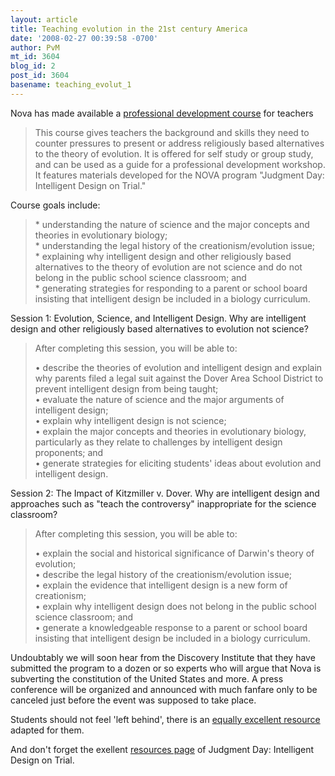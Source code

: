 ```yaml
---
layout: article
title: Teaching evolution in the 21st century America
date: '2008-02-27 00:39:58 -0700'
author: PvM
mt_id: 3604
blog_id: 2
post_id: 3604
basename: teaching_evolut_1
---
```

Nova has made available a [professional development course](http://www.teachersdomain.org/pd/nova/teachevolution/) for teachers

> This course gives teachers the background and skills they need to counter pressures to present or address religiously based alternatives to the theory of evolution. It is offered for self study or group study, and can be used as a guide for a professional development workshop. It features materials developed for the NOVA program "Judgment Day: Intelligent Design on Trial."

Course goals include:

> \* understanding the nature of science and the major concepts and theories in evolutionary biology;<br />
> \* understanding the legal history of the creationism/evolution issue;<br />
> \* explaining why intelligent design and other religiously based alternatives to the theory of evolution are not science and do not belong in the public school science classroom; and<br />
> \* generating strategies for responding to a parent or school board insisting that intelligent design be included in a biology curriculum.

Session 1: Evolution, Science, and Intelligent Design. Why are intelligent design and other religiously based alternatives to evolution not science? 

> After completing this session, you will be able to:
> 
> • describe the theories of evolution and intelligent design and explain why parents filed a legal suit against the Dover Area School District to prevent intelligent design from being taught;<br />
> • evaluate the nature of science and the major arguments of intelligent design;<br />
> • explain why intelligent design is not science;<br />
> • explain the major concepts and theories in evolutionary biology, particularly as they relate to challenges by intelligent design proponents; and<br />
> • generate strategies for eliciting students' ideas about evolution and intelligent design.

Session 2: The Impact of Kitzmiller v. Dover. Why are intelligent design and approaches such as "teach the controversy" inappropriate for the science classroom?

> After completing this session, you will be able to:
> 
> • explain the social and historical significance of Darwin's theory of evolution;<br />
> • describe the legal history of the creationism/evolution issue;<br />
> • explain the evidence that intelligent design is a new form of creationism;<br />
> • explain why intelligent design does not belong in the public school science classroom; and<br />
> • generate a knowledgeable response to a parent or school board insisting that intelligent design be included in a biology curriculum.<br />

Undoubtably we will soon hear from the Discovery Institute that they have submitted the program to a dozen or so experts who will argue that Nova is subverting the constitution of the United States and more. A press conference will be organized and announced with much fanfare only to be canceled just before the event was supposed to take place.

Students should not feel 'left behind', there is an [equally excellent resource](http://www.pbs.org/wgbh/nova/id/transitional.html) adapted for them.

And don't forget the exellent [resources page](http://www.pbs.org/wgbh/nova/teachers/overviews/3416_id.html) of Judgment Day: Intelligent Design on Trial.
